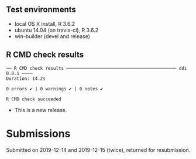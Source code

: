 ## Test environments
* local OS X install, R 3.6.2
* ubuntu 14.04 (on travis-ci), R 3.6.2
* win-builder (devel and release)

## R CMD check results

```
── R CMD check results ────────────────────────────────────────── ddi 0.0.1 ────
Duration: 14.2s

0 errors ✔ | 0 warnings ✔ | 0 notes ✔

R CMD check succeeded
```

* This is a new release.

# Submissions

Submitted on 2019-12-14 and 2019-12-15 (twice), returned for resubmission.
